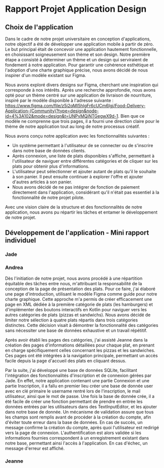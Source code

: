# Rapport Projet Application Design

## Choix de l'application
Dans le cadre de notre projet universitaire en conception d'applications, notre objectif a été de développer une application mobile à partir de zéro. Le but principal était de concevoir une application hautement fonctionnelle, en choisissant soigneusement son thème et son design. Notre première étape a consisté à déterminer un thème et un design qui serviraient de fondement à notre application. Pour garantir une cohérence esthétique et l'adoption d'une charte graphique précise, nous avons décidé de nous inspirer d'un modèle existant sur Figma.

Nous avons exploré divers designs sur Figma, cherchant une inspiration qui corresponde à nos intérêts. Après une recherche approfondie, nous avons opté pour un thème centré sur une application de livraison de nourriture, inspiré par le modèle disponible à l'adresse suivante : https://www.figma.com/file/z5i2qMI5hlgFr6cUCm6Igj/Food-Delivery-Application-(Community)?type=design&node-id=4%3A102&mode=design&t=UNPyMQiNTGegwX9d-1. Bien que ce modèle ne comprenne que trois pages, il a fourni une direction claire pour le thème de notre application tout au long de notre processus créatif.

Nous avons conçu notre application avec les fonctionnalités suivantes :

* Un système permettant à l'utilisateur de se connecter ou de s'inscrire dans notre base de données clients.
* Après connexion, une liste de plats disponibles s'affiche, permettant à l'utilisateur de naviguer entre différentes catégories et de cliquer sur les plats pour obtenir plus d'informations.
* L'utilisateur peut sélectionner et ajouter autant de plats qu'il le souhaite à son panier. Il peut ensuite continuer à explorer l'offre et ajouter d'autres articles à son panier.
* Nous avons décidé de ne pas intégrer de fonction de paiement directement dans l'application, considérant qu'il n'était pas essentiel à la fonctionnalité de notre projet pilote.

Avec une vision claire de la structure et des fonctionnalités de notre application, nous avons pu répartir les tâches et entamer le développement de notre projet.

## Développement de l'application - Mini rapport individuel 
### Jade


### Andrea
Dès l'initiation de notre projet, nous avons procédé à une répartition équitable des tâches entre nous, m'attribuant la responsabilité de la conception de la page de présentation des plats. Pour ce faire, j'ai élaboré une page d'introduction, utilisant le modèle Figma comme guide pour notre charte graphique. Cette approche m'a permis de créer efficacement une page en XML dédiée à la première catégorie de plats (les hamburgers) et d'implémenter des boutons interactifs en Kotlin pour naviguer vers les autres catégories de plats (pizzas et sandwichs). Nous avons décidé de limiter notre sélection à quatre plats répartis dans trois catégories distinctes. Cette décision visait à démontrer la fonctionnalité des catégories sans nécessiter une base de données exhaustive et un travail répétitif.

Après avoir établi les pages des catégories, j'ai assisté Jeanne dans la création des pages d'informations détaillées pour chaque plat, en prenant en charge spécifiquement celles concernant les pizzas et les sandwiches. Ces pages ont été intégrées à la navigation principale, permettant un accès facile depuis la page d'accueil des plats en cliquant dessus. 



Par la suite, j'ai développé une base de données SQLite, facilitant l'intégration des fonctionnalités d'inscription et de connexion gérées par Jade.  En effet, notre application contenant une partie Connexion et une partie Inscription, il a fallu en premier lieu créer une base de donnée user avec en clé primaire le username rentré lors de l'inscription, le mail utilisateur, ainsi que le mot de passe. Une fois la base de donnée crée, il a été facile de créer une fonction permettant de prendre en entrée les données entrées par les utilisateurs dans des TextInputEditor, et les ajouter dans notre base de donnée. Un mécanisme de validation assure que tous les champs sont remplis avant de procéder à la création du compte, afin d'éviter toute erreur dans la base de données. En cas de succès, un message confirme la création du compte, après quoi l'utilisateur est redirigé vers la page de connexion. L'authentification est alors validée si les informations fournies correspondent à un enregistrement existant dans notre base, permettant ainsi l'accès à l'application. En cas d'échec, un message d'erreur est affiché.

### Jeanne





